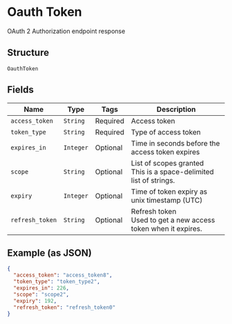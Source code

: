 
# Oauth Token

OAuth 2 Authorization endpoint response

## Structure

`OauthToken`

## Fields

| Name | Type | Tags | Description |
|  --- | --- | --- | --- |
| `access_token` | `String` | Required | Access token |
| `token_type` | `String` | Required | Type of access token |
| `expires_in` | `Integer` | Optional | Time in seconds before the access token expires |
| `scope` | `String` | Optional | List of scopes granted<br>This is a space-delimited list of strings. |
| `expiry` | `Integer` | Optional | Time of token expiry as unix timestamp (UTC) |
| `refresh_token` | `String` | Optional | Refresh token<br>Used to get a new access token when it expires. |

## Example (as JSON)

```json
{
  "access_token": "access_token8",
  "token_type": "token_type2",
  "expires_in": 226,
  "scope": "scope2",
  "expiry": 192,
  "refresh_token": "refresh_token0"
}
```

